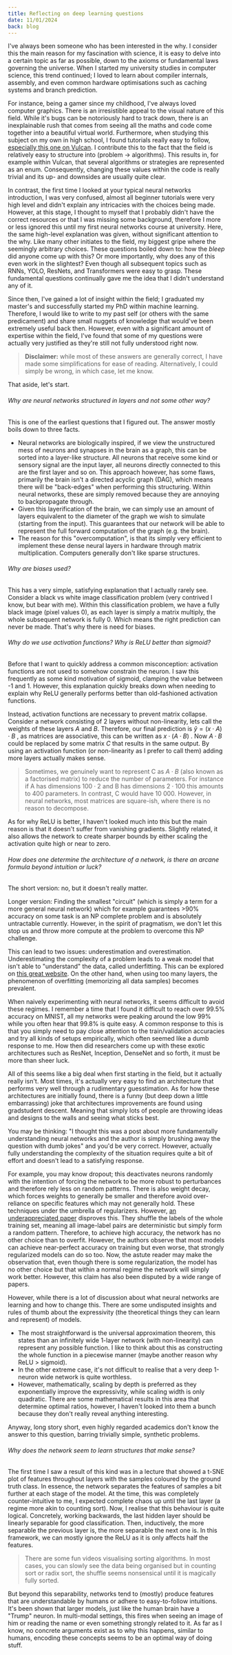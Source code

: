 ```yaml
---
title: Reflecting on deep learning questions
date: 11/01/2024
back: blog
---
```


I've always been someone who has been interested in the why. I consider this the main reason for my fascination with science, it is easy to delve into a certain topic as far as possible, down to the axioms or fundamental laws governing the universe. When I started my university studies in computer science, this trend continued; I loved to learn about compiler internals, assembly, and even common hardware optimisations such as caching systems and branch prediction.

For instance, being a gamer since my childhood, I've always loved computer graphics. There is an irresistible appeal to the visual nature of this field. While it's bugs can be notoriously hard to track down, there is an inexplainable rush that comes from seeing all the maths and code come together into a beautiful virtual world. Furthermore, when studying this subject on my own in high school, I found tutorials really easy to follow, [especially this one on Vulcan](https://vulkan-tutorial.com/Drawing_a_triangle/Setup/Base_code). I contribute this to the fact that the field is relatively easy to structure into (problem -> algorithms). This results in, for example within Vulcan, that several algorithms or strategies are represented as an enum. Consequently, changing these values within the code is really trivial and its up- and downsides are usually quite clear. 

In contrast, the first time I looked at your typical neural networks introduction, I was very confused, almost all beginner tutorials were very high level and didn't explain any intricacies with the choices being made. However, at this stage, I thought to myself that I probably didn't have the correct resources or that I was missing some background, therefore I more or less ignored this until my first neural networks course at university. Here, the same high-level explanation was given, without significant attention to the why. Like many other initiates to the field, my biggest gripe where the seemingly arbitrary choices. These questions boiled down to: how the *bleep* did anyone come up with this? Or more importantly, why does any of this even work in the slightest? Even though all subsequent topics such as RNNs, YOLO, ResNets, and Transformers were easy to grasp. These fundamental questions continually gave me the idea that I didn't understand any of it.

Since then, I've gained a lot of insight within the field; I graduated my master's and successfully started my PhD within machine learning. Therefore, I would like to write to my past self (or others with the same predicament) and share small nuggets of knowledge that would've been extremely useful back then. However, even with a significant amount of expertise within the field, I've found that some of my questions were actually very justified as they're still not fully understood right now.

> **Disclaimer:** while most of these answers are generally correct, I have made some simplifications for ease of reading. Alternatively, I could simply be wrong, in which case, let me know.

That aside, let's start.

###### Why are neural networks structured in layers and not some other way?

This is one of the earliest questions that I figured out. The answer mostly boils down to three facts.
- Neural networks are biologically inspired, if we view the unstructured mess of neurons and synapses in the brain as a graph, this can be sorted into a layer-like structure. All neurons that receive some kind or sensory signal are the input layer, all neurons directly connected to this are the first layer and so on. This approach however, has some flaws, primarily the brain isn't a directed acyclic graph (DAG), which means there will be "back-edges" when performing this structuring. Within neural networks, these are simply removed because they are annoying to backpropagate through.
- Given this layerification of the brain, we can simply use an amount of layers equivalent to the diameter of the graph we wish to simulate (starting from the input). This guarantees that our network will be able to represent the full forward computation of the graph (e.g. the brain).
- The reason for this "overcomputation", is that its simply very efficient to implement these dense neural layers in hardware through matrix multiplication. Computers generally don't like sparse structures.

###### Why are biases used?

This has a very simple, satisfying explanation that I actually rarely see. Consider a black vs white image classification problem (very contrived I know, but bear with me). Within this classification problem, we have a fully black image (pixel values 0), as each layer is simply a matrix multiply, the whole subsequent network is fully 0. Which means the right prediction can never be made. That's why there is need for biases.

###### Why do we use activation functions? Why is ReLU better than sigmoid? 

Before that I want to quickly address a common misconception: activation functions are not used to somehow constrain the neuron. I saw this frequently as some kind motivation of sigmoid, clamping the value between -1 and 1. However, this explanation quickly breaks down when needing to explain why ReLU generally performs better than old-fashioned activation functions.

Instead, activation functions are necessary to prevent matrix collapse. Consider a network consisting of 2 layers without non-linearity, lets call the weights of these layers $A$ and $B$. Therefore, our final prediction is $\hat{y} = (x \cdot A) \cdot B$  , as matrices are associative, this can be written as $x \cdot (A \cdot B)$ . Now $A \cdot B$ could be replaced by some matrix $C$ that results in the same output. By using an activation function (or non-linearity as I prefer to call them) adding more layers actually makes sense. 

> Sometimes, we genuinely want to represent C as $A \cdot B$ (also known as a factorised matrix) to reduce the number of parameters. For instance if A has dimensions $100 \cdot 2$ and B has dimensions $2 \cdot 100$ this amounts to 400 parameters. In contrast, C would have 10 000. However, in neural networks, most matrices are square-ish, where there is no reason to decompose.

As for why ReLU is better, I haven't looked much into this but the main reason is that it doesn't suffer from vanishing gradients. Slightly related, it also allows the network to create sharper bounds by either scaling the activation quite high or near to zero.

###### How does one determine the architecture of a network, is there an arcane formula beyond  intuition or luck?

The short version: no, but it doesn't really matter. 

Longer version: Finding the smallest "circuit" (which is simply a term for a more general neural network) which for example guarantees >90% accuracy on some task is an NP complete problem and is absolutely untractable currently. However, in the spirit of pragmatism, we don't let this stop us and throw more compute at the problem to overcome this NP challenge. 

This can lead to two issues: underestimation and overestimation. Underestimating the complexity of a problem leads to a weak model that isn't able to "understand" the data, called underfitting. This can be explored on [this great website](https://playground.tensorflow.org).  On the other hand, when using too many layers, the phenomenon of overfitting (memorizing all data samples) becomes prevalent. 

When naively experimenting with neural networks, it seems difficult to avoid these regimes. I remember a time that I found it difficult to reach over 99.5% accuracy on MNIST, all my networks were peaking around the low 99% while you often hear that 99.8% is quite easy. A common response to this is that you simply need to pay close attention to the train/validation accuracies and try all kinds of setups empirically, which often seemed like a dumb response to me. How then did researchers come up with these exotic architectures such as ResNet, Inception, DenseNet and so forth, it must be more than sheer luck.

All of this seems like a big deal when first starting in the field, but it actually really isn't. Most times, it's actually very easy to find an architecture that performs very well through a rudimentary guesstimation. As for how these architectures are initially found, there is a funny (but deep down a little embarrassing) joke that architectures improvements are found using gradstudent descent. Meaning that simply lots of people are throwing ideas and designs to the walls and seeing what sticks best.

You may be thinking: "I thought this was a post about more fundamentally understanding neural networks and the author is simply brushing away the question with dumb jokes" and you'd be very correct. However, actually fully understanding the complexity of the situation requires quite a bit of effort and doesn't lead to a satisfying response.

For example, you may know dropout; this deactivates neurons randomly with the intention of forcing the network to be more robust to perturbances and therefore rely less on random patterns. There is also weight decay, which forces weights to generally be smaller and therefore avoid over-reliance on specific features which may not generally hold. These techniques under the umbrella of regularizers. However,  [an underappreciated paper](https://arxiv.org/abs/1611.03530) disproves this. They shuffle the labels of the whole training set, meaning all image-label pairs are deterministic but simply form a random pattern. Therefore, to achieve high accuracy, the network has no other choice than to overfit. However, the authors observe that most models can achieve near-perfect accuracy on training but even worse, that strongly regularized models can do so too. Now, the astute reader may make the observation that, even though there is some regularization, the model has no other choice but that within a normal regime the network will simply work better. However, this claim has also been disputed by a wide range of papers.

However, while there is a lot of discussion about what neural networks are learning and how to change this. There are some undisputed insights and rules of thumb about the expressivity (the theoretical things they can learn and represent) of models.

- The most straightforward is the universal approximation theorem, this states than an infinitely wide 1-layer network (with non-linearity) can represent any possible function. I like to think about this as constructing the whole function in a piecewise manner (maybe another reason why ReLU > sigmoid). 
- In the other extreme case, it's not difficult to realise that a very deep 1-neuron wide network is quite worthless.
- However, mathematically, scaling by depth is preferred as they exponentially improve the expressivity, while scaling width is only quadratic. There are some mathematical results in this area that determine optimal ratios, however, I haven't looked into them a bunch because they don't really reveal anything interesting.

Anyway, long story short, even highly regarded academics don't know the answer to this question, barring trivially simple, synthetic problems.

###### Why does the network seem to learn structures that make sense?

The first time I saw a result of this kind was in a lecture that showed a t-SNE plot of features throughout layers with the samples coloured by the ground truth class. In essence, the network separates the features of samples a bit further at each stage of the model. At the time, this was completely counter-intuitive to me, I expected complete chaos up until the last layer (a regime more akin to counting sort). Now, I realise that this behaviour is quite logical. Concretely, working backwards, the last hidden layer should be linearly separable for good classification. Then, inductively, the more separable the previous layer is, the more separable the next one is. In this framework, we can mostly ignore the ReLU as it is only affects half the features. 

> There are some fun videos visualising sorting algorithms. In most cases, you can slowly see the data being organised but in counting sort or radix sort, the shuffle seems nonsensical until it is magically fully sorted.

But beyond this separability, networks tend to (mostly) produce features that are understandable by humans or adhere to easy-to-follow intuitions. It's been shown that larger models, just like the human brain have a "Trump" neuron. In multi-modal settings, this fires when seeing an image of him or reading the name or even something strongly related to it. As far as I know, no concrete arguments exist as to why this happens, similar to humans, encoding these concepts seems to be an optimal way of doing stuff.
